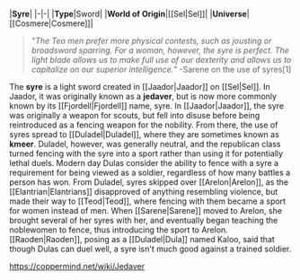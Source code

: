 |**Syre**|
|-|-|
|**Type**|Sword|
|**World of Origin**|[[Sel\|Sel]]|
|**Universe**|[[Cosmere\|Cosmere]]|

>“*The Teo men prefer more physical contests, such as jousting or broadsword sparring. For a woman, however, the syre is perfect. The light blade allows us to make full use of our dexterity and allows us to capitalize on our superior intelligence.*”
\-Sarene on the use of syres[1]


The **syre** is a light sword created in [[Jaador\|Jaador]] on [[Sel\|Sel]]. In Jaador, it was originally known as a **jedaver**, but is now more commonly known by its [[Fjordell\|Fjordell]] name, syre.
In [[Jaador\|Jaador]], the syre was originally a weapon for scouts, but fell into disuse before being reintroduced as a fencing weapon for the nobility. From there, the use of syres spread to [[Duladel\|Duladel]], where they are sometimes known as **kmeer**. Duladel, however, was generally neutral, and the republican class turned fencing with the syre into a sport rather than using it for potentially lethal duels. Modern day Dulas consider the ability to fence with a syre a requirement for being viewed as a soldier, regardless of how many battles a person has won. From Duladel, syres skipped over [[Arelon\|Arelon]], as the [[Elantrian\|Elantrians]] disapproved of anything resembling violence, but made their way to [[Teod\|Teod]], where fencing with them became a sport for women instead of men.
When [[Sarene\|Sarene]] moved to Arelon, she brought several of her syres with her, and eventually began teaching the noblewomen to fence, thus introducing the sport to Arelon.
[[Raoden\|Raoden]], posing as a [[Duladel\|Dula]] named Kaloo, said that though Dulas can duel well, a syre isn't much good against a trained soldier.



https://coppermind.net/wiki/Jedaver
